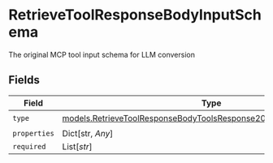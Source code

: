 # RetrieveToolResponseBodyInputSchema

The original MCP tool input schema for LLM conversion


## Fields

| Field                                                                                                                                            | Type                                                                                                                                             | Required                                                                                                                                         | Description                                                                                                                                      |
| ------------------------------------------------------------------------------------------------------------------------------------------------ | ------------------------------------------------------------------------------------------------------------------------------------------------ | ------------------------------------------------------------------------------------------------------------------------------------------------ | ------------------------------------------------------------------------------------------------------------------------------------------------ |
| `type`                                                                                                                                           | [models.RetrieveToolResponseBodyToolsResponse200ApplicationJSON4Type](../models/retrievetoolresponsebodytoolsresponse200applicationjson4type.md) | :heavy_check_mark:                                                                                                                               | N/A                                                                                                                                              |
| `properties`                                                                                                                                     | Dict[str, *Any*]                                                                                                                                 | :heavy_minus_sign:                                                                                                                               | N/A                                                                                                                                              |
| `required`                                                                                                                                       | List[*str*]                                                                                                                                      | :heavy_minus_sign:                                                                                                                               | N/A                                                                                                                                              |